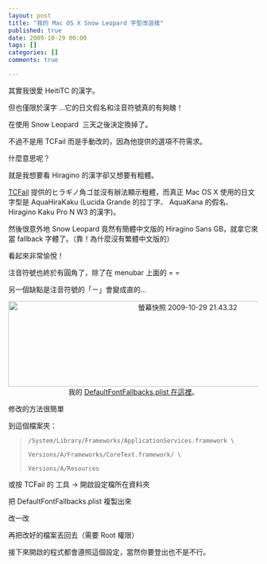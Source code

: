 ```yaml
---
layout: post
title: "我的 Mac OS X Snow Leopard 字型改這樣"
published: true
date: 2009-10-29 00:00
tags: []
categories: []
comments: true

---
```


其實我很愛 HeitiTC 的漢字。

但也僅限於漢字 …它的日文假名和注音符號真的有夠醜！

在使用 Snow Leopard  三天之後決定換掉了。

不過不是用 TCFail 而是手動改的，因為他提供的選項不符需求。

什麼意思呢？

就是我想要看 Hiragino 的漢字卻又想要有粗體。

<a href="http://zonble.github.com/tcfail/">TCFail</a> 提供的ヒラギノ角ゴ並沒有辦法顯示粗體，而真正 Mac OS X 使用的日文字型是 AquaHiraKaku (Lucida Grande 的拉丁字、 AquaKana 的假名、 Hiragino Kaku Pro N W3 的漢字)。

然後很意外地 Snow Leopard 竟然有簡體中文版的 Hiragino Sans GB，就拿它來當 fallback 字體了。（靠！為什麼沒有繁體中文版的）

看起來非常愉悅！

注音符號也終於有圓角了，除了在 menubar 上面的 = =

另一個缺點是注音符號的「ㄧ」會變成直的...
<p style="text-align:center;"><a href="http://chitsaou.files.wordpress.com/2009/10/e89ea2e5b995e5bfabe785a7-2009-10-29-21-43-32.png"><img class="aligncenter size-full wp-image-676" title="螢幕快照 2009-10-29 21.43.32" src="http://chitsaou.files.wordpress.com/2009/10/e89ea2e5b995e5bfabe785a7-2009-10-29-21-43-32.png" alt="螢幕快照 2009-10-29 21.43.32" width="706" height="172" /></a>
我的 <a href="http://gist.github.com/221439">DefaultFontFallbacks.plist 在這裡</a>。

修改的方法很簡單

到這個檔案夾：

<blockquote><code>/System/Library/Frameworks/ApplicationServices.framework \ <br />
Versions/A/Frameworks/CoreText.framework/ \<br />
Versions/A/Resources</code></blockquote>

或按 TCFail 的 工具 → 開啟設定檔所在資料夾

把 DefaultFontFallbacks.plist 複製出來

改一改

再把改好的檔案丟回去（需要 Root 權限）

接下來開啟的程式都會遵照這個設定，當然你要登出也不是不行。
